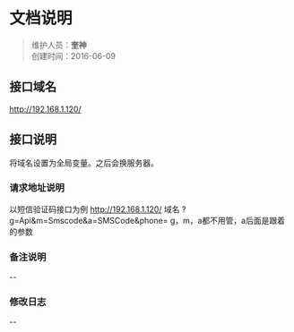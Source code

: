 # 文档说明
>维护人员：**奎神**  
>创建时间：2016-06-09

## 接口域名
http://192.168.1.120/

## 接口说明
   将域名设置为全局变量。之后会换服务器。
### 请求地址说明
以短信验证码接口为例
http://192.168.1.120/ 域名
?g=Api&m=Smscode&a=SMSCode&phone=
g，m，a都不用管，a后面是跟着的参数

### 备注说明
--

### 修改日志
--
